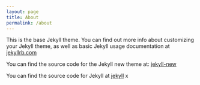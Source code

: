 ```yaml
---
layout: page
title: About
permalink: /about
---
```


This is the base Jekyll theme. You can find out more info about customizing your Jekyll theme, as well as basic Jekyll usage documentation at [jekyllrb.com](http://jekyllrb.com/)

You can find the source code for the Jekyll new theme at:
[jekyll-new](https://github.com/jglovier/jekyll-new)

You can find the source code for Jekyll at
[jekyll](https://github.com/jekyll/jekyll)
x